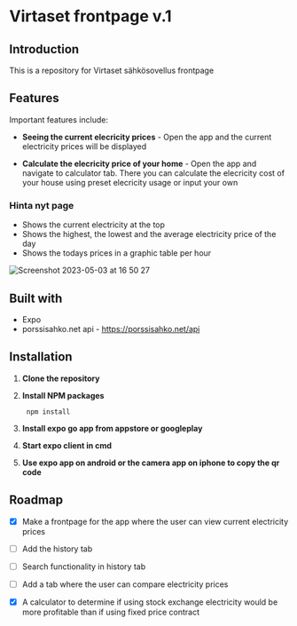 # Virtaset frontpage v.1

## Introduction 

This is a repository for Virtaset sähkösovellus frontpage

## Features 

Important features include: 

- **Seeing the current elecricity prices** - Open the app and the current electricity prices will be displayed

- **Calculate the elecricity price of your home** - Open the app and navigate to calculator tab. There you can calculate the elecricity cost of your house using preset elecricity usage or input your own

### Hinta nyt page 

- Shows the current electricity at the top
- Shows the highest, the lowest and the average electricity price of the day
- Shows the todays prices in a graphic table per hour

![Screenshot 2023-05-03 at 16 50 27](https://user-images.githubusercontent.com/104775534/235935757-c5e5f99a-e453-42ff-b556-af3e3e2ace51.png)

## Built with
- Expo
- porssisahko.net api - https://porssisahko.net/api

## Installation 

1. **Clone the repository**
2. **Install NPM packages**
        
        npm install

3. **Install expo go app from appstore or googleplay**
4. **Start expo client in cmd**
5. **Use expo app on android or the camera app on iphone to copy the qr code**

## Roadmap
- [x] Make a frontpage for the app where the user can view current electricity prices
- [ ] Add the history tab 
- [ ] Search functionality in history tab
- [ ] Add a tab where the user can compare electricity prices
- [x] A calculator to determine if using stock exchange electricity would be more profitable than if using fixed price contract

